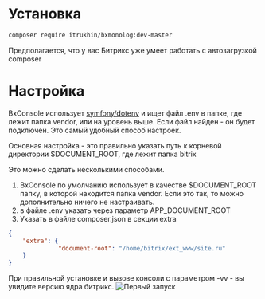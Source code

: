 # Установка
```bash
composer require itrukhin/bxmonolog:dev-master
```
Предполагается, что у вас Битрикс уже умеет работать с автозагрузкой composer

# Настройка
BxConsole использует [symfony/dotenv](https://github.com/symfony/dotenv) и ищет файл .env в папке,
где лежит папка vendor, или на уровень выше. 
Если файл найден - он будет подключен. Это самый удобный способ настроек.

Основная настройка - это правильно указать путь к корневой директории $DOCUMENT_ROOT, где лежит папка bitrix

Это можно сделать несколькими способами.

1. BxConsole по умолчанию использует в качестве $DOCUMENT_ROOT папку, в которой находится папка vendor. Если это так,
то можно дополнительно ничего не настраивать.
2. в файле .env указать через параметр APP_DOCUMENT_ROOT
3. Указать в файле composer.json в секции extra
```json
{
	"extra": {
              "document-root": "/home/bitrix/ext_www/site.ru"
    }
}
```
При правильной установке и вызове консоли с параметром -vv - вы увидите версию ядра битрикс.
![Первый запуск](https://raw.githubusercontent.com/itrukhin/bxconsole/master/doc/img/first_run.png)
